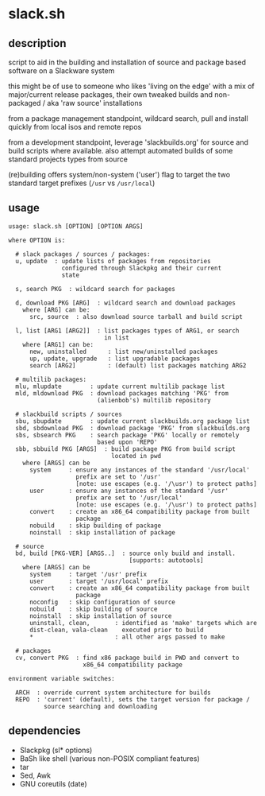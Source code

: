 # slack.sh

## description
script to aid in the building and installation of source and package based software on a Slackware system

this might be of use to someone who likes 'living on the edge' with a mix of major/current release packages, their own tweaked builds and non-packaged / aka 'raw source' installations

from a package management standpoint, wildcard search, pull and install quickly from local isos and remote repos

from a development standpoint, leverage 'slackbuilds.org' for source and build scripts where available. also attempt automated builds of some standard projects types from source

(re)building offers system/non-system ('user') flag to target the two standard target prefixes (`/usr` vs `/usr/local`)

## usage
```
usage: slack.sh [OPTION] [OPTION ARGS]

where OPTION is:

  # slack packages / sources / packages:
  u, update  : update lists of packages from repositories
               configured through Slackpkg and their current
               state

  s, search PKG  : wildcard search for packages

  d, download PKG [ARG]  : wildcard search and download packages
    where [ARG] can be:
      src, source  : also download source tarball and build script

  l, list [ARG1 [ARG2]]  : list packages types of ARG1, or search
                           in list
    where [ARG1] can be:
      new, uninstalled      : list new/uninstalled packages
      up, update, upgrade   : list upgradable packages
      search [ARG2]         : (default) list packages matching ARG2

  # multilib packages:
  mlu, mlupdate        : update current multilib package list
  mld, mldownload PKG  : download packages matching 'PKG' from
                         (alienbob's) multilib repository

  # slackbuild scripts / sources
  sbu, sbupdate        : update current slackbuilds.org package list
  sbd, sbdownload PKG  : download package 'PKG' from slackbuilds.org
  sbs, sbsearch PKG    : search package 'PKG' locally or remotely
                         based upon 'REPO'
  sbb, sbbuild PKG [ARGS]  : build package PKG from build script
                             located in pwd
    where [ARGS] can be
      system     : ensure any instances of the standard '/usr/local'
                   prefix are set to '/usr'
                   [note: use escapes (e.g. '/\usr') to protect paths]
      user       : ensure any instances of the standard '/usr'
                   prefix are set to '/usr/local'
                   [note: use escapes (e.g. '/\usr') to protect paths]
      convert    : create an x86_64 compatibility package from built
                   package
      nobuild    : skip building of package
      noinstall  : skip installation of package

  # source
  bd, build [PKG-VER] [ARGS..]  : source only build and install.
                                  [supports: autotools]
    where [ARGS] can be
      system     : target '/usr' prefix
      user       : target '/usr/local' prefix
      convert    : create an x86_64 compatibility package from built
                   package
      noconfig   : skip configuration of source
      nobuild    : skip building of source
      noinstall  : skip installation of source
      uninstall, clean,       : identified as 'make' targets which are
      dist-clean, vala-clean    executed prior to build
      *                       : all other args passed to make

  # packages
  cv, convert PKG  : find x86 package build in PWD and convert to
                     x86_64 compatibility package

environment variable switches:

  ARCH  : override current system architecture for builds
  REPO  : 'current' (default), sets the target version for package /
          source searching and downloading
```

## dependencies

- Slackpkg (sl* options)
- BaSh like shell (various non-POSIX compliant features)
- tar
- Sed, Awk
- GNU coreutils (date)
